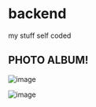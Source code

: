 # backend
my stuff self coded

## PHOTO ALBUM!
![image](https://user-images.githubusercontent.com/121444941/232527078-e153e492-1411-459a-98d3-5f1d7edaa470.png)

![image](https://user-images.githubusercontent.com/121444941/232527248-d2d14b73-7bfd-4e86-9601-1e8044eeb927.png)

